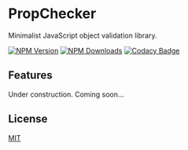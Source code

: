 # PropChecker

  Minimalist JavaScript object validation library.
  
  [![NPM Version](https://img.shields.io/npm/v/battlecruiser.svg)](https://www.npmjs.com/package/propchecker)
  [![NPM Downloads](https://img.shields.io/npm/dm/battlecruiser.svg)](https://www.npmjs.com/package/propchecker)
  [![Codacy Badge](https://api.codacy.com/project/badge/Grade/e42d97578303492facda399da2811ed1)](https://www.codacy.com/app/13rentgen/PropChecker?utm_source=github.com&amp;utm_medium=referral&amp;utm_content=13rentgen/PropChecker&amp;utm_campaign=Badge_Grade)

## Features
Under construction. Coming soon...

## License

  [MIT](LICENSE)
